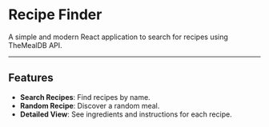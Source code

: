 # Recipe Finder

A simple and modern React application to search for recipes using TheMealDB API.

---

## Features

- **Search Recipes**: Find recipes by name.
- **Random Recipe**: Discover a random meal.
- **Detailed View**: See ingredients and instructions for each recipe.

